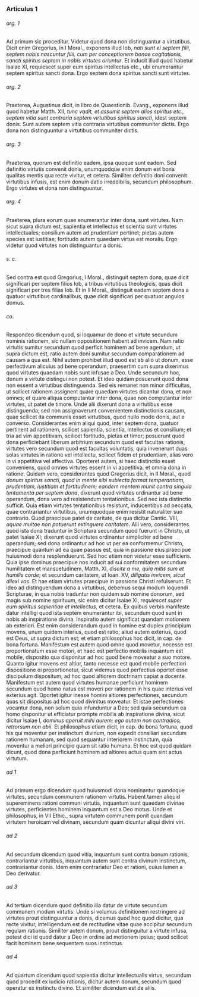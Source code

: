### Articulus 1

###### arg. 1
Ad primum sic proceditur. Videtur quod dona non distinguantur a virtutibus. Dicit enim Gregorius, in I Moral., exponens illud Iob, *nati sunt ei septem filii, septem nobis nascuntur filii, cum per conceptionem bonae cogitationis, sancti spiritus septem in nobis virtutes oriuntur*. Et inducit illud quod habetur Isaiae XI, requiescet super eum spiritus intellectus etc., ubi enumerantur septem spiritus sancti dona. Ergo septem dona spiritus sancti sunt virtutes.

###### arg. 2
Praeterea, Augustinus dicit, in libro de Quaestionib. Evang., exponens illud quod habetur Matth. XII, *tunc vadit, et assumit septem alios spiritus etc., septem vitia sunt contraria septem virtutibus spiritus sancti*, idest septem donis. Sunt autem septem vitia contraria virtutibus communiter dictis. Ergo dona non distinguuntur a virtutibus communiter dictis.

###### arg. 3
Praeterea, quorum est definitio eadem, ipsa quoque sunt eadem. Sed definitio virtutis convenit donis, unumquodque enim donum est bona qualitas mentis qua recte vivitur, et cetera. Similiter definitio doni convenit virtutibus infusis, est enim donum datio irreddibilis, secundum philosophum. Ergo virtutes et dona non distinguuntur.

###### arg. 4
Praeterea, plura eorum quae enumerantur inter dona, sunt virtutes. Nam sicut supra dictum est, sapientia et intellectus et scientia sunt virtutes intellectuales; consilium autem ad prudentiam pertinet; pietas autem species est iustitiae; fortitudo autem quaedam virtus est moralis. Ergo videtur quod virtutes non distinguantur a donis.

###### s. c.
Sed contra est quod Gregorius, I Moral., distinguit septem dona, quae dicit significari per septem filios Iob, a tribus virtutibus theologicis, quas dicit significari per tres filias Iob. Et in II Moral., distinguit eadem septem dona a quatuor virtutibus cardinalibus, quae dicit significari per quatuor angulos domus.

###### co.
Respondeo dicendum quod, si loquamur de dono et virtute secundum nominis rationem, sic nullam oppositionem habent ad invicem. Nam ratio virtutis sumitur secundum quod perficit hominem ad bene agendum, ut supra dictum est, ratio autem doni sumitur secundum comparationem ad causam a qua est. Nihil autem prohibet illud quod est ab alio ut donum, esse perfectivum alicuius ad bene operandum, praesertim cum supra dixerimus quod virtutes quaedam nobis sunt infusae a Deo. Unde secundum hoc, donum a virtute distingui non potest. Et ideo quidam posuerunt quod dona non essent a virtutibus distinguenda. Sed eis remanet non minor difficultas, ut scilicet rationem assignent quare quaedam virtutes dicantur dona, et non omnes; et quare aliqua computantur inter dona, quae non computantur inter virtutes, ut patet de timore. Unde alii dixerunt dona a virtutibus esse distinguenda; sed non assignaverunt convenientem distinctionis causam, quae scilicet ita communis esset virtutibus, quod nullo modo donis, aut e converso. Considerantes enim aliqui quod, inter septem dona, quatuor pertinent ad rationem, scilicet sapientia, scientia, intellectus et consilium; et tria ad vim appetitivam, scilicet fortitudo, pietas et timor; posuerunt quod dona perficiebant liberum arbitrium secundum quod est facultas rationis, virtutes vero secundum quod est facultas voluntatis, quia invenerunt duas solas virtutes in ratione vel intellectu, scilicet fidem et prudentiam, alias vero in vi appetitiva vel affectiva. Oporteret autem, si haec distinctio esset conveniens, quod omnes virtutes essent in vi appetitiva, et omnia dona in ratione. Quidam vero, considerantes quod Gregorius dicit, in II Moral., quod *donum spiritus sancti, quod in mente sibi subiecta format temperantiam, prudentiam, iustitiam et fortitudinem; eandem mentem munit contra singula tentamenta per septem dona*, dixerunt quod virtutes ordinantur ad bene operandum, dona vero ad resistendum tentationibus. Sed nec ista distinctio sufficit. Quia etiam virtutes tentationibus resistunt, inducentibus ad peccata, quae contrariantur virtutibus, unumquodque enim resistit naturaliter suo contrario. Quod praecipue patet de caritate, de qua dicitur Cantic. VIII, *aquae multae non potuerunt extinguere caritatem*. Alii vero, considerantes quod ista dona traduntur in Scriptura secundum quod fuerunt in Christo, ut patet Isaiae XI; dixerunt quod virtutes ordinantur simpliciter ad bene operandum; sed dona ordinantur ad hoc ut per ea conformemur Christo, praecipue quantum ad ea quae passus est, quia in passione eius praecipue huiusmodi dona resplenduerunt. Sed hoc etiam non videtur esse sufficiens. Quia ipse dominus praecipue nos inducit ad sui conformitatem secundum humilitatem et mansuetudinem, Matth. XI, *discite a me, quia mitis sum et humilis corde*; et secundum caritatem, ut Ioan. XV, *diligatis invicem, sicut dilexi vos*. Et hae etiam virtutes praecipue in passione Christi refulserunt. Et ideo ad distinguendum dona a virtutibus, debemus sequi modum loquendi Scripturae, in qua nobis traduntur non quidem sub nomine donorum, sed magis sub nomine spirituum, sic enim dicitur Isaiae XI, *requiescet super eum spiritus sapientiae et intellectus,* et cetera. Ex quibus verbis manifeste datur intelligi quod ista septem enumerantur ibi, secundum quod sunt in nobis ab inspiratione divina. Inspiratio autem significat quandam motionem ab exteriori. Est enim considerandum quod in homine est duplex principium movens, unum quidem interius, quod est ratio; aliud autem exterius, quod est Deus, ut supra dictum est; et etiam philosophus hoc dicit, in cap. de bona fortuna. Manifestum est autem quod omne quod movetur, necesse est proportionatum esse motori, et haec est perfectio mobilis inquantum est mobile, dispositio qua disponitur ad hoc quod bene moveatur a suo motore. Quanto igitur movens est altior, tanto necesse est quod mobile perfectiori dispositione ei proportionetur, sicut videmus quod perfectius oportet esse discipulum dispositum, ad hoc quod altiorem doctrinam capiat a docente. Manifestum est autem quod virtutes humanae perficiunt hominem secundum quod homo natus est moveri per rationem in his quae interius vel exterius agit. Oportet igitur inesse homini altiores perfectiones, secundum quas sit dispositus ad hoc quod divinitus moveatur. Et istae perfectiones vocantur dona, non solum quia infunduntur a Deo; sed quia secundum ea homo disponitur ut efficiatur prompte mobilis ab inspiratione divina, sicut dicitur Isaiae l, *dominus aperuit mihi aurem; ego autem non contradico, retrorsum non abii*. Et philosophus etiam dicit, in cap. de bona fortuna, quod his qui moventur per instinctum divinum, non expedit consiliari secundum rationem humanam, sed quod sequantur interiorem instinctum, quia moventur a meliori principio quam sit ratio humana. Et hoc est quod quidam dicunt, quod dona perficiunt hominem ad altiores actus quam sint actus virtutum.

###### ad 1
Ad primum ergo dicendum quod huiusmodi dona nominantur quandoque virtutes, secundum communem rationem virtutis. Habent tamen aliquid supereminens rationi communi virtutis, inquantum sunt quaedam divinae virtutes, perficientes hominem inquantum est a Deo motus. Unde et philosophus, in VII Ethic., supra virtutem communem ponit quandam virtutem heroicam vel divinam, secundum quam dicuntur aliqui divini viri.

###### ad 2
Ad secundum dicendum quod vitia, inquantum sunt contra bonum rationis, contrariantur virtutibus, inquantum autem sunt contra divinum instinctum, contrariantur donis. Idem enim contrariatur Deo et rationi, cuius lumen a Deo derivatur.

###### ad 3
Ad tertium dicendum quod definitio illa datur de virtute secundum communem modum virtutis. Unde si volumus definitionem restringere ad virtutes prout distinguuntur a donis, dicemus quod hoc quod dicitur, qua recte vivitur, intelligendum est de rectitudine vitae quae accipitur secundum regulam rationis. Similiter autem donum, prout distinguitur a virtute infusa, potest dici id quod datur a Deo in ordine ad motionem ipsius; quod scilicet facit hominem bene sequentem suos instinctus.

###### ad 4
Ad quartum dicendum quod sapientia dicitur intellectualis virtus, secundum quod procedit ex iudicio rationis, dicitur autem donum, secundum quod operatur ex instinctu divino. Et similiter dicendum est de aliis.

